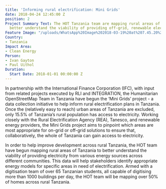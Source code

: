 ```yaml
---
title: 'Informing rural electrification: Mini Grids'
date: 2018-04-24 12:45:00 Z
position: 2
Project Summary Text: The HOT Tanzania team are mapping rural areas of Tanzania to
  better understand the viability of providing off-grid, renewable electricity solutions.
Feature Image: "/uploads/WhatsApp%20Image%202018-03-19%20at%207.45.20%20PM.jpeg"
Country:
- Tanzania
Impact Area:
- Clean Energy
Person:
- Ivan Gayton
- Paul Uithol
Duration:
  Start Date: 2018-01-01 00:00:00 Z
---
```


In partnership with the International Finance Corporation (IFC), with input from related projects executed by RLI and INTEGRATION, the Humanitarian OpenStreetMap Team in Tanzania have begun the ‘Mini Grids’ project - a data collection initiative to help inform rural electrification plans in Tanzania. Once the (relatively easy to reach) urban areas of Tanzania are excluded, only 15.5% of Tanzania’s rural population has access to electricity. Working closely with the Rural Electrification Agency (REA), Tanesco, and renewable energy providers, the Mini Grids project aims to pinpoint which areas are most appropriate for on-grid or off-grid solutions to ensure that, collaboratively, the whole of Tanzania can gain access to electricity.

In order to help improve development across rural Tanzania, the HOT team have begun mapping rural areas of Tanzania to better understand the viability of providing electricity from various energy sources across different communities. This data will help stakeholders identify appropriate energy models for specific areas in need of electrification. Armed with a digitisation team of over 65 Tanzanian students, all capable of digitising more than 1000 buildings per day, the HOT team will be mapping over 50% of homes across rural Tanzania.